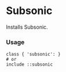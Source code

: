 # Subsonic

Installs Subsonic.


### Usage

    class { 'subsonic': }
    # or
    include ::subsonic
